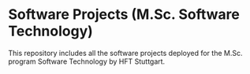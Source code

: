 # Software Projects (M.Sc. Software Technology)
This repository includes all the software projects deployed for the M.Sc. program Software Technology by HFT Stuttgart.
